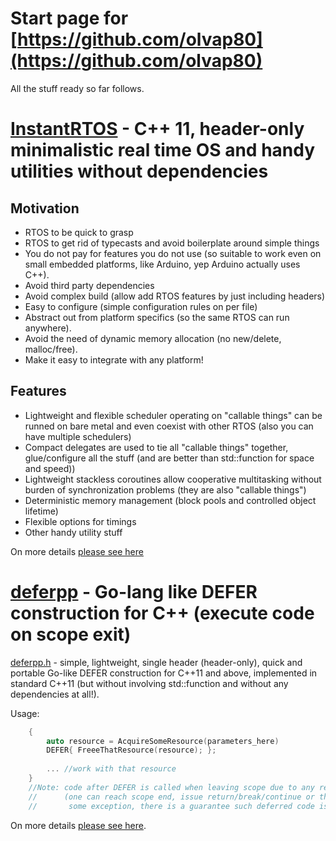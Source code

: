 # Start page for [https://github.com/olvap80](https://github.com/olvap80)
All the stuff ready so far follows.

# [InstantRTOS](https://github.com/olvap80/InstantRTOS) - C++ 11, header-only minimalistic real time OS and handy utilities without dependencies
## Motivation
- RTOS to be quick to grasp
- RTOS to get rid of typecasts  and avoid boilerplate around simple things
- You do not pay for features you do not use (so suitable to work even on small embedded platforms, like Arduino, yep Arduino actually uses C++).
- Avoid third party dependencies
- Avoid complex build (allow add RTOS features by just including headers)
- Easy to configure (simple configuration rules on per file)
- Abstract out from platform specifics (so the same RTOS can run anywhere).
- Avoid the need of dynamic memory allocation (no new/delete, malloc/free).
- Make it easy to integrate with any platform!

## Features
- Lightweight and flexible scheduler operating on "callable things" can be runned on bare metal and even coexist with other RTOS (also you can have multiple schedulers)
- Compact delegates are used to tie all "callable things" together, glue/configure all the stuff (and are better than std::function for space and speed)) 
- Lightweight  stackless coroutines allow cooperative multitasking without burden of synchronization problems (they are also "callable things")
- Deterministic memory management (block pools and controlled object lifetime)
- Flexible options for timings
- Other handy utility stuff
  
On more details [please see here](https://olvap80.github.io/InstantRTOS/)


# [deferpp](https://github.com/olvap80/deferpp) - Go-lang like DEFER construction for C++ (execute code on scope exit)
[deferpp.h](https://github.com/olvap80/deferpp/blob/master/deferpp.h) - simple, lightweight, single header (header-only), quick and portable Go-like DEFER construction for C++11 and above, implemented in standard C++11 (but without involving std::function and without any dependencies at all!).

Usage:
```cpp
    {
        auto resource = AcquireSomeResource(parameters_here)
        DEFER{ FreeeThatResource(resource); };
        
        ... //work with that resource
    }
    //Note: code after DEFER is called when leaving scope due to any reason
    //      (one can reach scope end, issue return/break/continue or throw
    //       some exception, there is a guarantee such deferred code is called)
```
On more details [please see here](https://olvap80.github.io/deferpp/).
